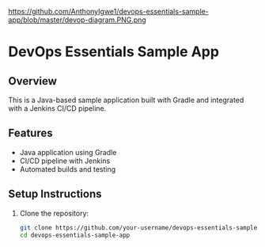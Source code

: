 https://github.com/AnthonyIgwe1/devops-essentials-sample-app/blob/master/devop-diagram.PNG.png
# DevOps Essentials Sample App

## Overview
This is a Java-based sample application built with Gradle and integrated with a Jenkins CI/CD pipeline.

## Features
- Java application using Gradle
- CI/CD pipeline with Jenkins
- Automated builds and testing

## Setup Instructions
1. Clone the repository:
   ```sh
   git clone https://github.com/your-username/devops-essentials-sample-app.git
   cd devops-essentials-sample-app
